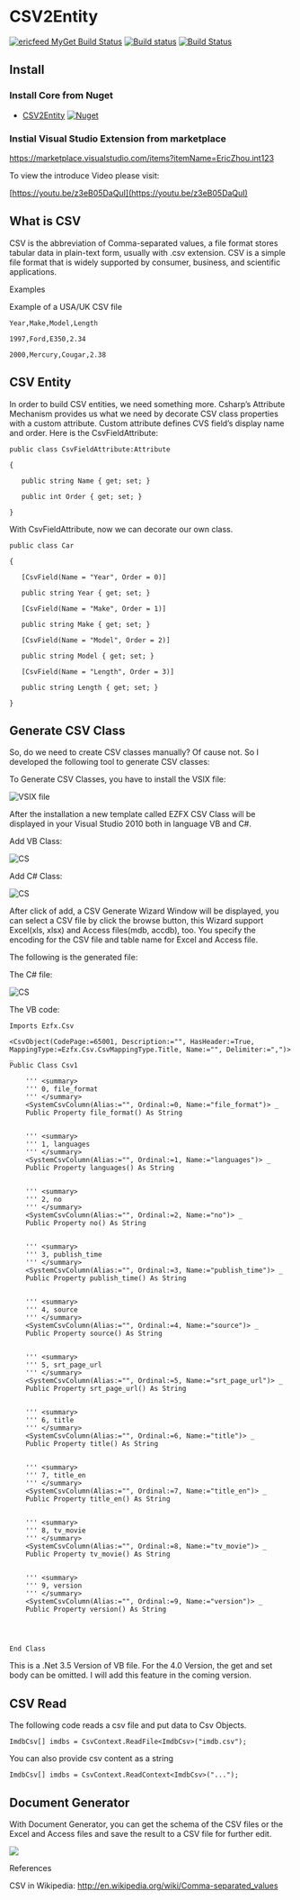# CSV2Entity


[![ericfeed MyGet Build Status](https://www.myget.org/BuildSource/Badge/ericfeed?identifier=f8245f2f-8154-494a-be4e-de175e194be5)](https://www.myget.org/)
[![Build status](https://ci.appveyor.com/api/projects/status/637a70iwpkcusjab?svg=true)](https://ci.appveyor.com/project/juwikuang/csv2entity)
[![Build Status](https://dev.azure.com/juwikuang/CSV2Entity/_apis/build/status/juwikuang.csv2entity?branchName=master)](https://dev.azure.com/juwikuang/CSV2Entity/_build/latest?definitionId=1?branchName=master)

## Install

### Install Core from Nuget

* [CSV2Entity](https://www.nuget.org/packages/Ezfx.Csv) [![Nuget](http://img.shields.io/nuget/v/Ezfx.Csv.svg?maxAge=10800)](https://www.nuget.org/packages/Ezfx.Csv/)

### Instial Visual Studio Extension from marketplace

https://marketplace.visualstudio.com/items?itemName=EricZhou.int123

To view the introduce Video please visit:

[https://youtu.be/z3eB05DaQuI](https://youtu.be/z3eB05DaQuI)


## What is CSV

CSV is the abbreviation of Comma-separated values, a file format stores tabular data in plain-text form, usually with .csv extension. CSV is a simple file format that is widely supported by consumer, business, and scientific applications.

Examples

Example of a USA/UK CSV file




	Year,Make,Model,Length

	1997,Ford,E350,2.34

	2000,Mercury,Cougar,2.38

 
    

 
## CSV Entity

In order to build CSV entities, we need something more. Csharp’s Attribute Mechanism provides us what we need by decorate CSV class properties with a custom attribute. Custom attribute defines CVS field’s display name and order. Here is the CsvFieldAttribute:

	public class CsvFieldAttribute:Attribute

	{

       public string Name { get; set; }

       public int Order { get; set; }

	}

With CsvFieldAttribute, now we can decorate our own class.

	public class Car

	{

       [CsvField(Name = "Year", Order = 0)]

       public string Year { get; set; }

       [CsvField(Name = "Make", Order = 1)]

       public string Make { get; set; }

       [CsvField(Name = "Model", Order = 2)]

       public string Model { get; set; }

       [CsvField(Name = "Length", Order = 3)]

       public string Length { get; set; }

	}

## Generate CSV Class

So, do we need to create CSV classes manually? Of cause not. So I developed the following tool to generate CSV classes:

To Generate CSV Classes, you have to install the VSIX file:

      
![VSIX file](https://github.com/juwikuang/csv2entity/raw/master/pics/vsix.png)
 

After the installation a new template called EZFX CSV Class will be displayed in your Visual Studio 2010 both in language VB and C#.

Add VB Class:

![CS](https://github.com/juwikuang/csv2entity/raw/master/pics/addvb.png)

Add C# Class:

![CS](https://github.com/juwikuang/csv2entity/raw/master/pics/addcs.png)

After click of add, a CSV Generate Wizard Window will be displayed, you can select a CSV file by click the browse button, this Wizard support Excel(xls, xlsx) and Access files(mdb, accdb), too. You specify the encoding for the CSV file and table name for Excel and Access file.

 

The following is the generated file:

The C# file:

![CS](https://github.com/juwikuang/csv2entity/raw/master/pics/csclass.png)

The VB code:

```
Imports Ezfx.Csv

<CsvObject(CodePage:=65001, Description:="", HasHeader:=True, MappingType:=Ezfx.Csv.CsvMappingType.Title, Name:="", Delimiter:=",")> _
Public Class Csv1

    ''' <summary>
    ''' 0, file_format
    ''' </summary>
    <SystemCsvColumn(Alias:="", Ordinal:=0, Name:="file_format")> _
    Public Property file_format() As String


    ''' <summary>
    ''' 1, languages
    ''' </summary>
    <SystemCsvColumn(Alias:="", Ordinal:=1, Name:="languages")> _
    Public Property languages() As String


    ''' <summary>
    ''' 2, no
    ''' </summary>
    <SystemCsvColumn(Alias:="", Ordinal:=2, Name:="no")> _
    Public Property no() As String


    ''' <summary>
    ''' 3, publish_time
    ''' </summary>
    <SystemCsvColumn(Alias:="", Ordinal:=3, Name:="publish_time")> _
    Public Property publish_time() As String


    ''' <summary>
    ''' 4, source
    ''' </summary>
    <SystemCsvColumn(Alias:="", Ordinal:=4, Name:="source")> _
    Public Property source() As String


    ''' <summary>
    ''' 5, srt_page_url
    ''' </summary>
    <SystemCsvColumn(Alias:="", Ordinal:=5, Name:="srt_page_url")> _
    Public Property srt_page_url() As String


    ''' <summary>
    ''' 6, title
    ''' </summary>
    <SystemCsvColumn(Alias:="", Ordinal:=6, Name:="title")> _
    Public Property title() As String


    ''' <summary>
    ''' 7, title_en
    ''' </summary>
    <SystemCsvColumn(Alias:="", Ordinal:=7, Name:="title_en")> _
    Public Property title_en() As String


    ''' <summary>
    ''' 8, tv_movie
    ''' </summary>
    <SystemCsvColumn(Alias:="", Ordinal:=8, Name:="tv_movie")> _
    Public Property tv_movie() As String


    ''' <summary>
    ''' 9, version
    ''' </summary>
    <SystemCsvColumn(Alias:="", Ordinal:=9, Name:="version")> _
    Public Property version() As String




End Class
```

This is a .Net 3.5 Version of VB file. For the 4.0 Version, the get and set body can be omitted. I will add this feature in the coming version.

 

 

## CSV Read

The following code reads a csv file and put data to Csv Objects.

```
ImdbCsv[] imdbs = CsvContext.ReadFile<ImdbCsv>("imdb.csv");
```

You can also provide csv content as a string

```
ImdbCsv[] imdbs = CsvContext.ReadContext<ImdbCsv>("...");
```
 

## Document Generator

With Document Generator, you can get the schema of the CSV files or the Excel and Access files and save the result to a CSV file for further edit.

![](./pics/gen.png)

References

CSV in Wikipedia: http://en.wikipedia.org/wiki/Comma-separated_values

